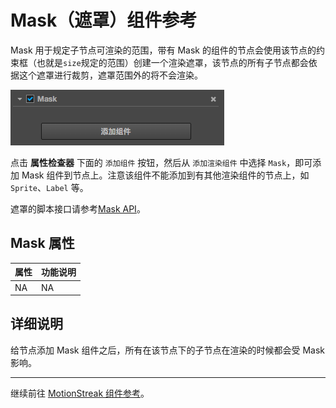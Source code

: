 # Mask（遮罩）组件参考

Mask 用于规定子节点可渲染的范围，带有 Mask 的组件的节点会使用该节点的约束框（也就是`size`规定的范围）创建一个渲染遮罩，该节点的所有子节点都会依据这个遮罩进行裁剪，遮罩范围外的将不会渲染。

![add-mask](./mask/add-mask.png)

点击 **属性检查器** 下面的 `添加组件` 按钮，然后从 `添加渲染组件` 中选择 `Mask`，即可添加 Mask 组件到节点上。注意该组件不能添加到有其他渲染组件的节点上，如 `Sprite`、`Label` 等。

遮罩的脚本接口请参考[Mask API](../api/classes/Mask.html)。


## Mask 属性

| 属性 |   功能说明
| -------------- | ----------- |
| NA |NA

## 详细说明

给节点添加 Mask 组件之后，所有在该节点下的子节点在渲染的时候都会受 Mask 影响。

---

继续前往 [MotionStreak 组件参考](motion-streak.md)。